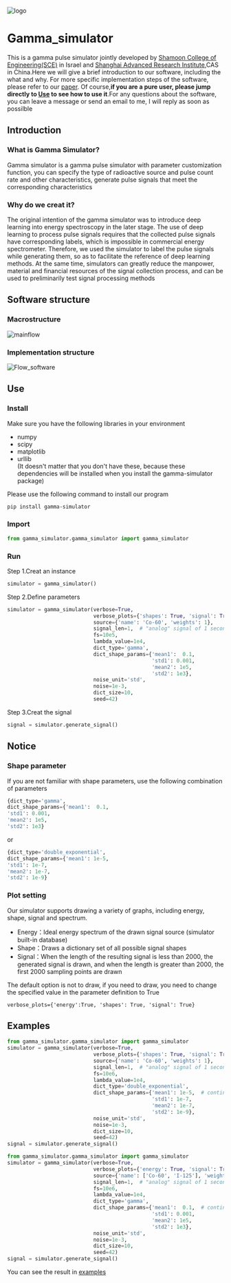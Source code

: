 ![logo](./fig/logo.png)
# Gamma_simulator
     
This is a gamma pulse simulator jointly developed by [Shamoon College of Engineering(SCE)](https://en.sce.ac.il/) in Israel and [Shanghai Advanced Research Institute](http://www.sari.cas.cn/),CAS in China.Here we will give a brief introduction to our software, including the what and why. For more specific implementation steps of the software, please refer to our [paper](). Of course,**if you are a pure user, please jump directly to [Use](#Use) to see how to use it**.For any questions about the software, you can leave a message or send an email to me, I will reply as soon as possilble

## Introduction
### What is Gamma Simulator?

Gamma simulator is a gamma pulse simulator with parameter customization function, you can specify the type of radioactive source and pulse count rate and other characteristics, generate pulse signals that meet the corresponding characteristics

### Why do we creat it?

The original intention of the gamma simulator was to introduce deep learning into energy spectroscopy in the later stage. The use of deep learning to process pulse signals requires that the collected pulse signals have corresponding labels, which is impossible in commercial energy spectrometer. Therefore, we used the simulator to label the pulse signals while generating them, so as to facilitate the reference of deep learning methods. At the same time, simulators can greatly reduce the manpower, material and financial resources of the signal collection process, and can be used to preliminarily test signal processing methods

## Software structure
### Macrostructure
![mainflow](./fig/mainflow.png)
### Implementation structure
 ![Flow_software](./fig/Flow_software.png)

## Use
### Install
Make sure you have the following libraries in your environment
* numpy
* scipy
* matplotlib
* urllib  
(It doesn't matter that you don't have these, because these dependencies will be installed when you install the gamma-simulator package)

Please use the following command to install our program
```bash
pip install gamma-simulator
```
### Import
```python
from gamma_simulator.gamma_simulator import gamma_simulator
```

### Run
Step 1.Creat an instance
```python
simulator = gamma_simulator()
```
Step 2.Define parameters
```python
simulator = gamma_simulator(verbose=True,
                            verbose_plots={'shapes': True, 'signal': True},
                            source={'name': 'Co-60', 'weights': 1},
                            signal_len=1,  # "analog" signal of 1 second that are 1e7 samples
                            fs=10e5,
                            lambda_value=1e4,
                            dict_type='gamma',
                            dict_shape_params={'mean1':  0.1,
                                               'std1': 0.001,
                                               'mean2': 1e5,
                                               'std2': 1e3},
                            noise_unit='std',
                            noise=1e-3,
                            dict_size=10,
                            seed=42)
```
Step 3.Creat the signal
```python
signal = simulator.generate_signal()
```


## Notice
### Shape parameter
If you are not familiar with shape parameters, use the following combination of parameters
```python
{dict_type='gamma',
dict_shape_params={'mean1':  0.1,
'std1': 0.001,
'mean2': 1e5,
'std2': 1e3}
```
or
```python
{dict_type='double_exponential',
dict_shape_params={'mean1': 1e-5, 
'std1': 1e-7,
'mean2': 1e-7,
'std2': 1e-9}
```
### Plot setting
Our simulator supports drawing a variety of graphs, including energy, shape, signal and spectrum.
* Energy：Ideal energy spectrum of the drawn signal source (simulator built-in database)
* Shape：Draws a dictionary set of all possible signal shapes
* Signal：When the length of the resulting signal is less than 2000, the generated signal is drawn, and when the length is greater than 2000, the first 2000 sampling points are drawn


The default option is not to draw, if you need to draw, you need to change the specified value in the parameter definition to True
```
verbose_plots={'energy':True, 'shapes': True, 'signal': True}
```
## Examples

```python
from gamma_simulator.gamma_simulator import gamma_simulator
simulator = gamma_simulator(verbose=True,
                            verbose_plots={'shapes': True, 'signal': True},
                            source={'name': 'Co-60', 'weights': 1},
                            signal_len=1,  # "analog" signal of 1 second that are 1e7 samples
                            fs=10e6,
                            lambda_value=1e4,
                            dict_type='double_exponential',
                            dict_shape_params={'mean1': 1e-5,  # continuous-time parameters measured in seconds
                                               'std1': 1e-7,
                                               'mean2': 1e-7,
                                               'std2': 1e-9},
                            noise_unit='std',
                            noise=1e-3,
                            dict_size=10,
                            seed=42)
signal = simulator.generate_signal()
```



```python
from gamma_simulator.gamma_simulator import gamma_simulator
simulator = gamma_simulator(verbose=True,
                            verbose_plots={'energy': True, 'signal': True},
                            source={'name': ['Co-60', 'I-125'], 'weights': [1, 2]},
                            signal_len=1,  # "analog" signal of 1 second that are 1e7 samples
                            fs=10e6,
                            lambda_value=1e4,
                            dict_type='gamma',
                            dict_shape_params={'mean1':  0.1,  # continuous-time parameters measured in seconds
                                               'std1': 0.001,
                                               'mean2': 1e5,
                                               'std2': 1e3},
                            noise_unit='std',
                            noise=1e-3,
                            dict_size=10,
                            seed=42)
signal = simulator.generate_signal()
```

You can see the result in [examples](./examples)
